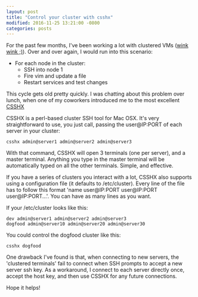 ```yaml
---
layout: post
title: "Control your cluster with csshx"
modified: 2016-11-25 13:21:00 -0800
categories: posts
---
```


For the past few months, I've been working a lot with clustered VMs ([wink wink ;)](https://www.hipchat.com/data-center)). Over and over again, I would run into this scenario:

- For each node in the cluster:
  + SSH into node 1
  + Fire vim and update a file
  + Restart services and test changes

This cycle gets old pretty quickly. I was chatting about this problem over lunch, when
one of my coworkers introduced me to the most excellent [CSSHX](https://github.com/brockgr/csshx)

CSSHX is a perl-based cluster SSH tool for Mac OSX.
It's very straightforward to use, you just call, passing the user@IP:PORT of each server in your cluster:
```
csshx admin@server1 admin@server2 admin@server3
```

With that command, CSSHX will open 3 terminals (one per server), and a master terminal. Anything you type in the master terminal will be automatically typed on all the other terminals. Simple, and effective.

If you have a series of clusters you interact with a lot, CSSHX also supports using a configuration file (it defaults to /etc/cluster). Every line of the file has to follow this format 'name user@IP:PORT user@IP:PORT user@IP:PORT...'.
You can have as many lines as you want.

If your /etc/cluster looks like this:

```
dev admin@server1 admin@server2 admin@server3
dogfood admin@server10 admin@server20 admin@server30
```

You could control the dogfood cluster like this:
```
csshx dogfood
```

One drawback I've found is that, when connecting to new servers, the 'clustered terminals' fail to connect when SSH prompts to accept a new server ssh key. As a workaround, I
connect to each server directly once, accept the host key, and then use CSSHX for any future connections.

Hope it helps!


